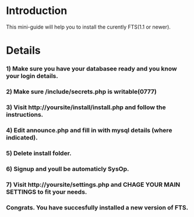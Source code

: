 # Introduction #

This mini-guide will help you to install the curently FTS(1.1 or newer).


# Details #

### 1) Make sure you have your databasee ready and you know your login details. ###
### 2) Make sure /include/secrets.php is writable(0777) ###
### 3) Visit http://yoursite/install/install.php and follow the instructions. ###
### 4) Edit announce.php and fill in with mysql details (where indicated). ###
### 5) Delete install folder. ###
### 6) Signup and youll be automaticly SysOp. ###
### 7) Visit http://yoursite/settings.php and CHAGE YOUR MAIN SETTINGS to fit your needs. ###
### Congrats. You have succesfully installed a new version of FTS. ###
